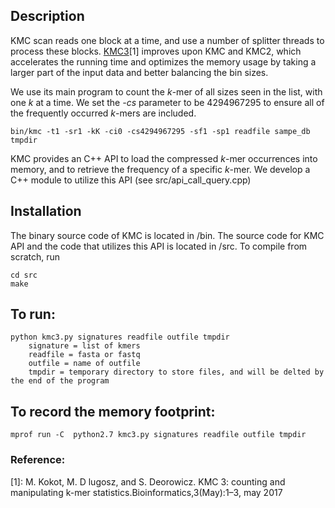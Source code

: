 ## Description
KMC scan reads one block at a time, and use a number of splitter threads to process these blocks. [KMC3](http://sun.aei.polsl.pl/REFRESH/index.php?page=projects&project=kmc&subpage=about)[1] improves upon KMC and KMC2, which accelerates the running time and optimizes the memory usage by taking a larger part of the input data and better balancing the bin sizes.

We use its main program to count the *k*-mer of all sizes seen in the list, with one *k* at a time. We set the *-cs* parameter to be 4294967295 to ensure all of the frequently occurred *k*-mers are included. 

```
bin/kmc -t1 -sr1 -kK -ci0 -cs4294967295 -sf1 -sp1 readfile sampe_db tmpdir
```

KMC provides an C++ API to load the compressed *k*-mer occurrences into memory, and to retrieve the frequency of a specific *k*-mer. We develop a C++ module to utilize this API (see src/api_call_query.cpp)


## Installation
The binary source code of KMC is located in /bin.
The source code for KMC API and the code that utilizes this API is located in /src. To compile from scratch, run

```
cd src
make
```

## To run:
```
python kmc3.py signatures readfile outfile tmpdir
	signature = list of kmers
	readfile = fasta or fastq
	outfile = name of outfile
	tmpdir = temporary directory to store files, and will be delted by the end of the program
```

## To record the memory footprint:
```
mprof run -C  python2.7 kmc3.py signatures readfile outfile tmpdir
```

### Reference:
[1]: M. Kokot, M. D lugosz, and S. Deorowicz.  KMC 3: counting and manipulating k-mer statistics.Bioinformatics,3(May):1–3, may 2017
